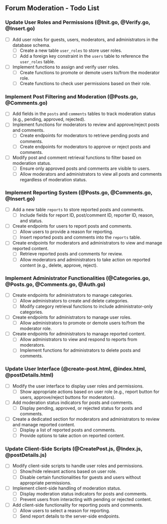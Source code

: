 ## Forum Moderation - Todo List

### Update User Roles and Permissions (@Init.go, @Verify.go, @Insert.go)
- [ ] Add user roles for guests, users, moderators, and administrators in the database schema.
    - [ ] Create a new table `user_roles` to store user roles.
    - [ ] Add a foreign key constraint in the `users` table to reference the `user_roles` table.
- [ ] Implement functions to assign and verify user roles.
    - [ ] Create functions to promote or demote users to/from the moderator role.
    - [ ] Create functions to check user permissions based on their role.

### Implement Post Filtering and Moderation (@Posts.go, @Comments.go)
- [ ] Add fields in the `posts` and `comments` tables to track moderation status (e.g., pending, approved, rejected).
- [ ] Implement functions for moderators to review and approve/reject posts and comments.
    - [ ] Create endpoints for moderators to retrieve pending posts and comments.
    - [ ] Create endpoints for moderators to approve or reject posts and comments.
- [ ] Modify post and comment retrieval functions to filter based on moderation status.
    - [ ] Ensure only approved posts and comments are visible to users.
    - [ ] Allow moderators and administrators to view all posts and comments regardless of moderation status.

### Implement Reporting System (@Posts.go, @Comments.go, @Insert.go)
- [ ] Add a new table `reports` to store reported posts and comments.
    - [ ] Include fields for report ID, post/comment ID, reporter ID, reason, and status.
- [ ] Create endpoints for users to report posts and comments.
    - [ ] Allow users to provide a reason for reporting.
    - [ ] Insert reported posts and comments into the `reports` table.
- [ ] Create endpoints for moderators and administrators to view and manage reported content.
    - [ ] Retrieve reported posts and comments for review.
    - [ ] Allow moderators and administrators to take action on reported content (e.g., delete, approve, reject).

### Implement Administrator Functionalities (@Categories.go, @Posts.go, @Comments.go, @Auth.go)
- [ ] Create endpoints for administrators to manage categories.
    - [ ] Allow administrators to create and delete categories.
    - [ ] Modify category retrieval functions to include administrator-only categories.
- [ ] Create endpoints for administrators to manage user roles.
    - [ ] Allow administrators to promote or demote users to/from the moderator role.
- [ ] Create endpoints for administrators to manage reported content.
    - [ ] Allow administrators to view and respond to reports from moderators.
    - [ ] Implement functions for administrators to delete posts and comments.

### Update User Interface (@create-post.html, @index.html, @postDetails.html)
- [ ] Modify the user interface to display user roles and permissions.
    - [ ] Show appropriate actions based on user role (e.g., report button for users, approve/reject buttons for moderators).
- [ ] Add moderation status indicators for posts and comments.
    - [ ] Display pending, approved, or rejected status for posts and comments.
- [ ] Create a dedicated section for moderators and administrators to review and manage reported content.
    - [ ] Display a list of reported posts and comments.
    - [ ] Provide options to take action on reported content.

### Update Client-Side Scripts (@CreatePost.js, @Index.js, @postDetails.js)
- [ ] Modify client-side scripts to handle user roles and permissions.
    - [ ] Show/hide relevant actions based on user role.
    - [ ] Disable certain functionalities for guests and users without appropriate permissions.
- [ ] Implement client-side handling of moderation status.
    - [ ] Display moderation status indicators for posts and comments.
    - [ ] Prevent users from interacting with pending or rejected content.
- [ ] Add client-side functionality for reporting posts and comments.
    - [ ] Allow users to select a reason for reporting.
    - [ ] Send report details to the server-side endpoints.
